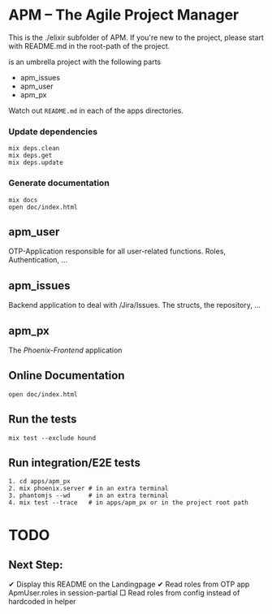 # APM – The Agile Project Manager

This is the ./elixir subfolder of APM.
If you're new to the project, please start with README.md in the root-path
of the project.

is an umbrella project with the following parts

  * apm_issues
  * apm_user
  * apm_px

Watch out `README.md` in each of the apps directories.

### Update dependencies

    mix deps.clean
    mix deps.get
    mix deps.update

### Generate documentation

    mix docs
    open doc/index.html

## apm_user

OTP-Application responsible for all user-related functions.
Roles, Authentication, ...

## apm_issues

Backend application to deal with /Jira/Issues. The structs, the repository, ...

## apm_px

The _Phoenix-Frontend_ application

## Online Documentation

    open doc/index.html

## Run the tests

    mix test --exclude hound

## Run integration/E2E tests

    1. cd apps/apm_px
    2. mix phoenix.server # in an extra terminal
    3. phantomjs --wd     # in an extra terminal
    4. mix test --trace   # in apps/apm_px or in the project root path


# TODO
## Next Step:

  ✔︎  Display this README on the Landingpage
  ✔︎  Read roles from OTP app ApmUser.roles in session-partial
  □  Read roles from config instead of hardcoded in helper
